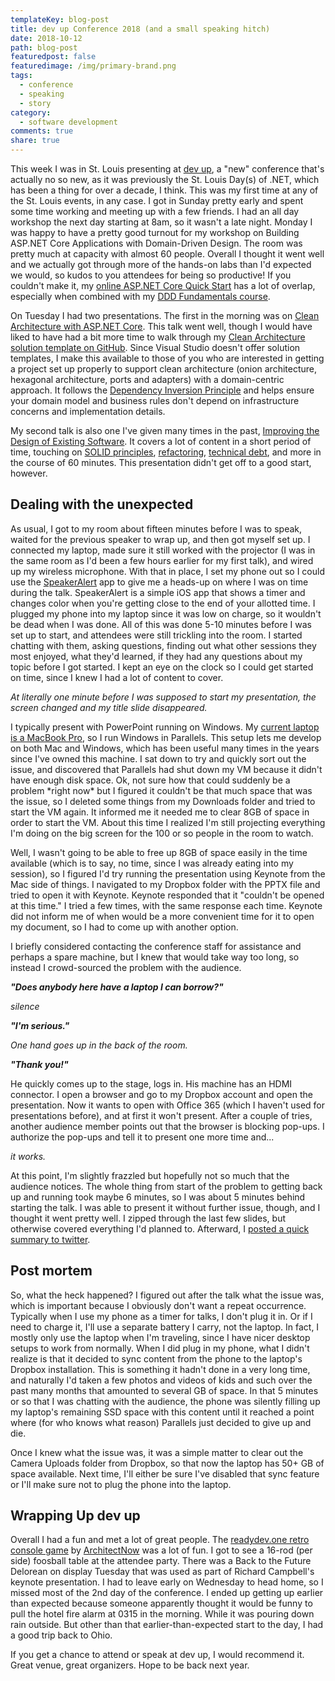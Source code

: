```yaml
---
templateKey: blog-post
title: dev up Conference 2018 (and a small speaking hitch)
date: 2018-10-12
path: blog-post
featuredpost: false
featuredimage: /img/primary-brand.png
tags:
  - conference
  - speaking
  - story
category:
  - software development
comments: true
share: true
---
```


This week I was in St. Louis presenting at [dev up](https://devupconf.org/), a "new" conference that's actually no so new, as it was previously the St. Louis Day(s) of .NET, which has been a thing for over a decade, I think. This was my first time at any of the St. Louis events, in any case. I got in Sunday pretty early and spent some time working and meeting up with a few friends. I had an all day workshop the next day starting at 8am, so it wasn't a late night. Monday I was happy to have a pretty good turnout for my workshop on Building ASP.NET Core Applications with Domain-Driven Design. The room was pretty much at capacity with almost 60 people. Overall I thought it went well and we actually got through more of the hands-on labs than I'd expected we would, so kudos to you attendees for being so productive! If you couldn't make it, my [online ASP.NET Core Quick Start](http://aspnetcorequickstart.com/) has a lot of overlap, especially when combined with my [DDD Fundamentals course](https://www.pluralsight.com/courses/domain-driven-design-fundamentals).

On Tuesday I had two presentations. The first in the morning was on [Clean Architecture with ASP.NET Core](https://www.slideshare.net/SamNasr2/clean-architecture-with-aspnet-core). This talk went well, though I would have liked to have had a bit more time to walk through my [Clean Architecture solution template on GitHub](https://github.com/ardalis/cleanarchitecture). Since Visual Studio doesn't offer solution templates, I make this available to those of you who are interested in getting a project set up properly to support clean architecture (onion architecture, hexagonal architecture, ports and adapters) with a domain-centric approach. It follows the [Dependency Inversion Principle](https://deviq.com/dependency-inversion-principle/) and helps ensure your domain model and business rules don't depend on infrastructure concerns and implementation details.

My second talk is also one I've given many times in the past, [Improving the Design of Existing Software](https://www.slideshare.net/ardalis/improving-the-design-of-existing-software-81246420). It covers a lot of content in a short period of time, touching on [SOLID principles](https://www.pluralsight.com/courses/principles-oo-design), [refactoring](https://www.pluralsight.com/courses/refactoring-fundamentals), [technical debt](https://deviq.com/technical-debt/), and more in the course of 60 minutes. This presentation didn't get off to a good start, however.

## Dealing with the unexpected

As usual, I got to my room about fifteen minutes before I was to speak, waited for the previous speaker to wrap up, and then got myself set up. I connected my laptop, made sure it still worked with the projector (I was in the same room as I'd been a few hours earlier for my first talk), and wired up my wireless microphone. With that in place, I set my phone out so I could use the [SpeakerAlert](https://ardalis.com/speaker-alert) app to give me a heads-up on where I was on time during the talk. SpeakerAlert is a simple iOS app that shows a timer and changes color when you're getting close to the end of your allotted time. I plugged my phone into my laptop since it was low on charge, so it wouldn't be dead when I was done. All of this was done 5-10 minutes before I was set up to start, and attendees were still trickling into the room. I started chatting with them, asking questions, finding out what other sessions they most enjoyed, what they'd learned, if they had any questions about my topic before I got started. I kept an eye on the clock so I could get started on time, since I knew I had a lot of content to cover.

_At literally one minute before I was supposed to start my presentation, the screen changed and my title slide disappeared._

I typically present with PowerPoint running on Windows. My [current laptop is a MacBook Pro](https://ardalis.com/tools-used), so I run Windows in Parallels. This setup lets me develop on both Mac and Windows, which has been useful many times in the years since I've owned this machine. I sat down to try and quickly sort out the issue, and discovered that Parallels had shut down my VM because it didn't have enough disk space. Ok, not sure how that could suddenly be a problem \*right now\* but I figured it couldn't be that much space that was the issue, so I deleted some things from my Downloads folder and tried to start the VM again. It informed me it needed me to clear 8GB of space in order to start the VM. About this time I realized I'm still projecting everything I'm doing on the big screen for the 100 or so people in the room to watch.

Well, I wasn't going to be able to free up 8GB of space easily in the time available (which is to say, no time, since I was already eating into my session), so I figured I'd try running the presentation using Keynote from the Mac side of things. I navigated to my Dropbox folder with the PPTX file and tried to open it with Keynote. Keynote responded that it "couldn't be opened at this time." I tried a few times, with the same response each time. Keynote did not inform me of when would be a more convenient time for it to open my document, so I had to come up with another option.

I briefly considered contacting the conference staff for assistance and perhaps a spare machine, but I knew that would take way too long, so instead I crowd-sourced the problem with the audience.

_**"Does anybody here have a laptop I can borrow?"**_

_silence_

_**"I'm serious."**_

_One hand goes up in the back of the room._

_**"Thank you!"**_

He quickly comes up to the stage, logs in. His machine has an HDMI connector. I open a browser and go to my Dropbox account and open the presentation. Now it wants to open with Office 365 (which I haven't used for presentations before), and at first it won't present. After a couple of tries, another audience member points out that the browser is blocking pop-ups. I authorize the pop-ups and tell it to present one more time and...

_it works._

At this point, I'm slightly frazzled but hopefully not so much that the audience notices. The whole thing from start of the problem to getting back up and running took maybe 6 minutes, so I was about 5 minutes behind starting the talk. I was able to present it without further issue, though, and I thought it went pretty well. I zipped through the last few slides, but otherwise covered everything I'd planned to. Afterward, I [posted a quick summary to twitter](https://twitter.com/ardalis/status/1049839872620417025).

## Post mortem

So, what the heck happened? I figured out after the talk what the issue was, which is important because I obviously don't want a repeat occurrence. Typically when I use my phone as a timer for talks, I don't plug it in. Or if I need to charge it, I'll use a separate battery I carry, not the laptop. In fact, I mostly only use the laptop when I'm traveling, since I have nicer desktop setups to work from normally. When I did plug in my phone, what I didn't realize is that it decided to sync content from the phone to the laptop's Dropbox installation. This is something it hadn't done in a very long time, and naturally I'd taken a few photos and videos of kids and such over the past many months that amounted to several GB of space. In that 5 minutes or so that I was chatting with the audience, the phone was silently filling up my laptop's remaining SSD space with this content until it reached a point where (for who knows what reason) Parallels just decided to give up and die.

Once I knew what the issue was, it was a simple matter to clear out the Camera Uploads folder from Dropbox, so that now the laptop has 50+ GB of space available. Next time, I'll either be sure I've disabled that sync feature or I'll make sure not to plug the phone into the laptop.

## Wrapping Up dev up

Overall I had a fun and met a lot of great people. The [readydev.one retro console game](https://www.readydev.one/console) by [ArchitectNow](https://twitter.com/architectnow) was a lot of fun. I got to see a 16-rod (per side) foosball table at the attendee party. There was a Back to the Future Delorean on display Tuesday that was used as part of Richard Campbell's keynote presentation. I had to leave early on Wednesday to head home, so I missed most of the 2nd day of the conference. I ended up getting up earlier than expected because someone apparently thought it would be funny to pull the hotel fire alarm at 0315 in the morning. While it was pouring down rain outside. But other than that earlier-than-expected start to the day, I had a good trip back to Ohio.

If you get a chance to attend or speak at dev up, I would recommend it. Great venue, great organizers. Hope to be back next year.
